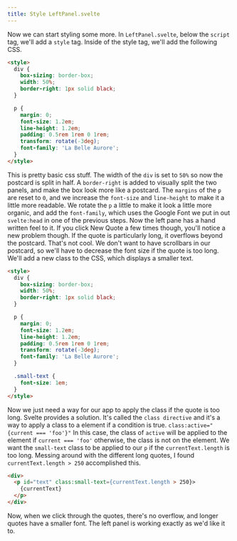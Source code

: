 ```yaml
---
title: Style LeftPanel.svelte
---
```


Now we can start styling some more. In `LeftPanel.svelte`, below the `script` tag, we'll add a `style` tag. Inside of the style tag, we'll add the following CSS.

```html
<style>
  div {
    box-sizing: border-box;
    width: 50%;
    border-right: 1px solid black;
  }

  p {
    margin: 0;
    font-size: 1.2em;
    line-height: 1.2em;
    padding: 0.5rem 1rem 0 1rem;
    transform: rotate(-3deg);
    font-family: 'La Belle Aurore';
  }
</style>
```

This is pretty basic css stuff. The width of the `div` is set to `50%` so now the postcard is split in half. A `border-right` is added to visually split the two panels, and make the box look more like a postcard. The `margins` of the `p` are reset to `0`, and we increase the `font-size` and `line-height` to make it a little more readable. We rotate the `p` a little to make it look a little more organic, and add the `font-family`, which uses the Google Font we put in out `svelte:head` in one of the previous steps. Now the left pane has a hand written feel to it. If you click New Quote a few times though, you'll notice a new problem though. If the quote is particularly long, it overflows beyond the postcard. That's not cool. We don't want to have scrollbars in our postcard, so we'll have to decrease the font size if the quote is too long. We'll add a new class to the CSS, which displays a smaller text.

```html
<style>
  div {
    box-sizing: border-box;
    width: 50%;
    border-right: 1px solid black;
  }

  p {
    margin: 0;
    font-size: 1.2em;
    line-height: 1.2em;
    padding: 0.5rem 1rem 0 1rem;
    transform: rotate(-3deg);
    font-family: 'La Belle Aurore';
  }

  .small-text {
    font-size: 1em;
  }
</style>
```

Now we just need a way for our app to apply the class if the quote is too long. Svelte provides a solution. It's called the `class directive` and it's a way to apply a class to a element if a condition is true. `class:active="{current === 'foo'}"` In this case, the class of `active` will be applied to the element if `current === 'foo'` otherwise, the class is not on the element. We want the `small-text` class to be applied to our `p` if the `currentText.length` is too long. Messing around with the different long quotes, I found `currentText.length > 250` accomplished this.


```html
<div>
  <p id="text" class:small-text={currentText.length > 250}>
    {currentText}
  </p>
</div>
```

Now, when we click through the quotes, there's no overflow, and longer quotes have a smaller font. The left panel is working exactly as we'd like it to.